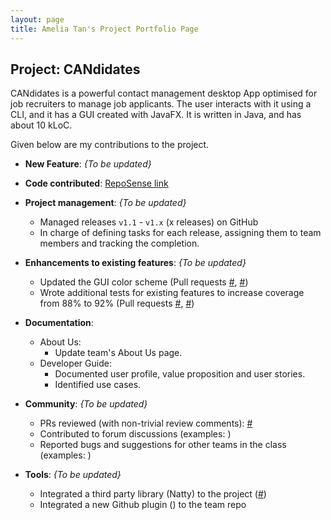 ```yaml
---
layout: page
title: Amelia Tan's Project Portfolio Page
---
```


## Project: CANdidates

CANdidates is a powerful contact management desktop App optimised for job recruiters to manage job applicants.
The user interacts with it using a CLI, and it has a GUI created with JavaFX. It is written in Java, and has about 10 kLoC.

Given below are my contributions to the project.

* **New Feature**: _{To be updated}_

* **Code contributed**: [RepoSense link](https://nus-cs2103-ay2021s1.github.io/tp-dashboard/#search=ameliatjy&sort=groupTitle&sortWithin=title&since=2020-08-14&timeframe=commit&mergegroup=&groupSelect=groupByAuthors&breakdown=false&tabOpen=false)

* **Project management**: _{To be updated}_
  * Managed releases `v1.1` - `v1.x` (x releases) on GitHub
  * In charge of defining tasks for each release, assigning them to team members and tracking the completion.

* **Enhancements to existing features**: _{To be updated}_
  * Updated the GUI color scheme (Pull requests [\#](), [\#]())
  * Wrote additional tests for existing features to increase coverage from 88% to 92% (Pull requests [\#](), [\#]())

* **Documentation**:
  * About Us:
    * Update team's About Us page.
  * Developer Guide:
    * Documented user profile, value proposition and user stories.
    * Identified use cases.

* **Community**: _{To be updated}_
  * PRs reviewed (with non-trivial review comments): [\#]()
  * Contributed to forum discussions (examples: []())
  * Reported bugs and suggestions for other teams in the class (examples: []())

* **Tools**: _{To be updated}_
  * Integrated a third party library (Natty) to the project ([\#]())
  * Integrated a new Github plugin () to the team repo

